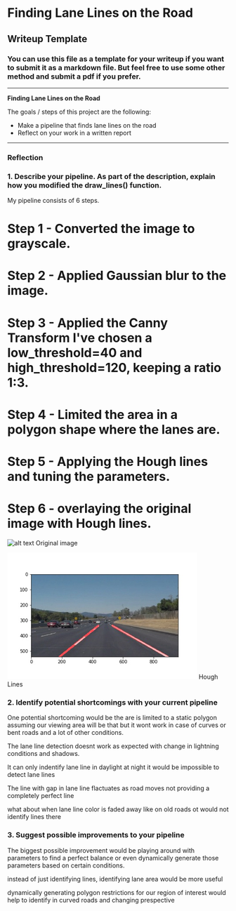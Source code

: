 # **Finding Lane Lines on the Road** 

## Writeup Template

### You can use this file as a template for your writeup if you want to submit it as a markdown file. But feel free to use some other method and submit a pdf if you prefer.

---

**Finding Lane Lines on the Road**

The goals / steps of this project are the following:
* Make a pipeline that finds lane lines on the road
* Reflect on your work in a written report


[//]: # (Image References)

[image0]: ./test_images/solidWhiteCurve.jpg "Original Image"
[image1]: ./test_images_output/solidWhiteCurve_res.jpg "Hough Lines"

---

### Reflection

### 1. Describe your pipeline. As part of the description, explain how you modified the draw_lines() function.

My pipeline consists of 6 steps. 
# Step 1 - Converted the image to grayscale.
# Step 2 - Applied Gaussian blur to the image. 
# Step 3 - Applied the Canny Transform I've chosen a low_threshold=40 and high_threshold=120, keeping a ratio 1:3.
# Step 4 - Limited the area in a polygon shape where the lanes are. 
# Step 5 - Applying the Hough lines and tuning the parameters.
# Step 6 - overlaying the original image with Hough lines.

![alt text][image0]
Original image

![alt text][image1]
Hough Lines


### 2. Identify potential shortcomings with your current pipeline


One potential shortcoming would be the are is limited to a static polygon assuming our viewing area will be that but it wont work in case of curves or bent roads and a lot of other conditions.

The lane line detection doesnt work as expected with change in lightning conditions and shadows.

It can only indentify lane line in daylight at night it would be impossible to detect lane lines

The line with gap in lane line flactuates as road moves not providing a completely perfect line

what about when lane line color is faded away like on old roads ot would not identify lines there

### 3. Suggest possible improvements to your pipeline
The biggest possible improvement would be playing around with parameters to find a perfect balance or even dynamically generate those parameters based on certain conditions.

instead of just identifying lines, identifying lane area would be more useful

dynamically generating polygon restrictions for our region of interest would help to identify in curved roads and changing prespective
